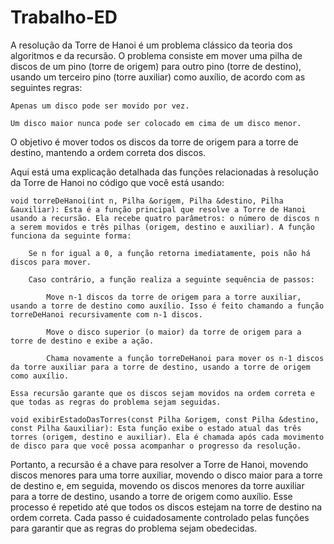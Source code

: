 # Trabalho-ED
A resolução da Torre de Hanoi é um problema clássico da teoria dos algoritmos e da recursão. O problema consiste em mover uma pilha de discos de um pino (torre de origem) para outro pino (torre de destino), usando um terceiro pino (torre auxiliar) como auxílio, de acordo com as seguintes regras:

    Apenas um disco pode ser movido por vez.

    Um disco maior nunca pode ser colocado em cima de um disco menor.

O objetivo é mover todos os discos da torre de origem para a torre de destino, mantendo a ordem correta dos discos.

Aqui está uma explicação detalhada das funções relacionadas à resolução da Torre de Hanoi no código que você está usando:

    void torreDeHanoi(int n, Pilha &origem, Pilha &destino, Pilha &auxiliar): Esta é a função principal que resolve a Torre de Hanoi usando a recursão. Ela recebe quatro parâmetros: o número de discos n a serem movidos e três pilhas (origem, destino e auxiliar). A função funciona da seguinte forma:

        Se n for igual a 0, a função retorna imediatamente, pois não há discos para mover.

        Caso contrário, a função realiza a seguinte sequência de passos:

            Move n-1 discos da torre de origem para a torre auxiliar, usando a torre de destino como auxílio. Isso é feito chamando a função torreDeHanoi recursivamente com n-1 discos.

            Move o disco superior (o maior) da torre de origem para a torre de destino e exibe a ação.

            Chama novamente a função torreDeHanoi para mover os n-1 discos da torre auxiliar para a torre de destino, usando a torre de origem como auxílio.

    Essa recursão garante que os discos sejam movidos na ordem correta e que todas as regras do problema sejam seguidas.

    void exibirEstadoDasTorres(const Pilha &origem, const Pilha &destino, const Pilha &auxiliar): Esta função exibe o estado atual das três torres (origem, destino e auxiliar). Ela é chamada após cada movimento de disco para que você possa acompanhar o progresso da resolução.

Portanto, a recursão é a chave para resolver a Torre de Hanoi, movendo discos menores para uma torre auxiliar, movendo o disco maior para a torre de destino e, em seguida, movendo os discos menores da torre auxiliar para a torre de destino, usando a torre de origem como auxílio. Esse processo é repetido até que todos os discos estejam na torre de destino na ordem correta. Cada passo é cuidadosamente controlado pelas funções para garantir que as regras do problema sejam obedecidas.
